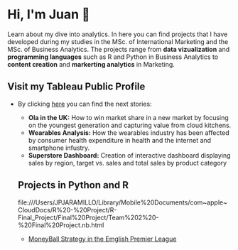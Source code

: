 # Hi, I'm Juan  👋

<p>Learn about my dive into analytics. In here you can find projects that I have developed during my studies in the MSc. of International Marketing and the
MSc. of Business Analytics. The projects range from <strong>data vizualization</strong> and <strong>programming languages</strong> such as R and Python in Business Analytics to 
<strong>content creation</strong> and <strong>markerting analytics</strong> in Marketing.</p>


## Visit my Tableau Public Profile
<ul>
<li> By clicking <a href="https://public.tableau.com/profile/juan.pablo.jaramillo#!/">here</a> you can find the next stories:</li>
<ul>
<li><strong>Ola in the UK:</strong> How to win market share in a new market by focusing on the youngest generation and capturing value from cloud kitchens.</li>
<li><strong>Wearables Analysis:</strong> How the wearables industry has been affected by consumer health expenditure in health and the internet and smartphone infustry.</li>
<li><strong>Superstore Dashboard:</strong> Creation of interactive dashboard displaying sales by region, target vs. sales and total sales by product category </li>
</ul>


## Projects in Python and R 

file:///Users/JPJARAMILLO/Library/Mobile%20Documents/com~apple~CloudDocs/R%20-%20Project/R-Final_Project/Final%20Project/Team%202%20-%20Final%20Project.nb.html

<ul>
<li><a href="file:///Users/JPJARAMILLO/Library/Mobile%20Documents/com~apple~CloudDocs/R%20-%20Project/R-Final_Project/Final%20Project/Team%202%20-%20Final%20Project.nb.html">MoneyBall Strategy in the Emglish Premier League</a></li>
</ul>
